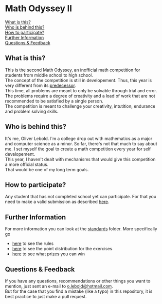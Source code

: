 # Math Odyssey II

[What is this?](#what-is-this)\
[Who is behind this?](#who-is-behind-this)\
[How to participate?](#how-to-participate)\
[Further Information](#further-information)\
[Questions & Feedback](#questions--feedback)

## What is this?

This is the second Math Odyssey, an inofficial math competition for students from middle school to high school.\
The concept of the competition is still in developement. Thus, this year is very different from its [predecessor](https://www.overleaf.com/read/jdttxtdrgpdk#da9747).\
This time, all problems are meant to only be solvable through trial and error. The problems require a degree of creativity and a load of work that are not recommended to be satisfied by a single person.\
The competition is meant to challenge your creativity, intutition, endurance and problem solving skills.

## Who is behind this?

It's me, Oliver Lebold. I'm a college drop out with mathematics as a major and computer science as a minor.
So far, there's not that much to say about me. I set myself the goal to create a math competition every year for self developement.\
This year, I haven't dealt with mechanisms that would give this competition a more official status.\
That would be one of my long term goals.

## How to participate?

Any student that has not completed school yet can participate. For that you need to make a valid submission as described [here](https://github.com/Pseudoexpertise/Math-Odyssee-II/blob/main/standards/rules.md#correct-submission).

## Further Information

For more information you can look at the [standards](./standards/) folder. More specifically go
- [here](./standards/rules.md) to see the rules
- [here](./standards/evaluation.md) to see the point distribution for the exercises
- [here](./standards/prizes.md) to see what prizes you can win 

## Questions & Feedback

If you have any questions, recommendations or other things you want to mention, just sent an e-mail to o.lebold@hotmail.com.\
But for the case that you find a mistake (like a typo) in this repository, it is best practice to just make a pull request.
